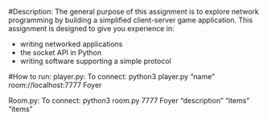 #Description:
The general purpose of this assignment is to explore network programming by building a simplified client-server game application.  This assignment is designed to give you experience in:
- writing networked applications
- the socket API in Python
- writing software supporting a simple protocol

#How to run:
player.py:
	To connect:
		python3 player.py “name” room://localhost:7777 Foyer

Room.py:
	To connect:
		python3 room.py 7777 Foyer “description” “items” “items”
